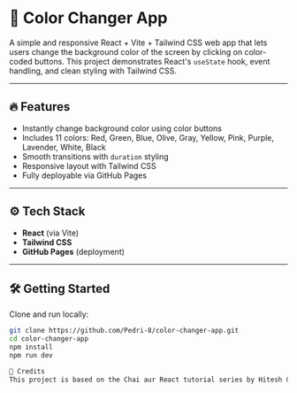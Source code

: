 # 🎨 Color Changer App

A simple and responsive React + Vite + Tailwind CSS web app that lets users change the background color of the screen by clicking on color-coded buttons. This project demonstrates React's `useState` hook, event handling, and clean styling with Tailwind CSS.

---

## 🔥 Features

- Instantly change background color using color buttons
- Includes 11 colors: Red, Green, Blue, Olive, Gray, Yellow, Pink, Purple, Lavender, White, Black
- Smooth transitions with `duration` styling
- Responsive layout with Tailwind CSS
- Fully deployable via GitHub Pages

---

## ⚙️ Tech Stack

- **React** (via Vite)
- **Tailwind CSS**
- **GitHub Pages** (deployment)

---

## 🛠️ Getting Started

Clone and run locally:

```bash
git clone https://github.com/Pedri-8/color-changer-app.git
cd color-changer-app
npm install
npm run dev

🙌 Credits
This project is based on the Chai aur React tutorial series by Hitesh Choudhary.
